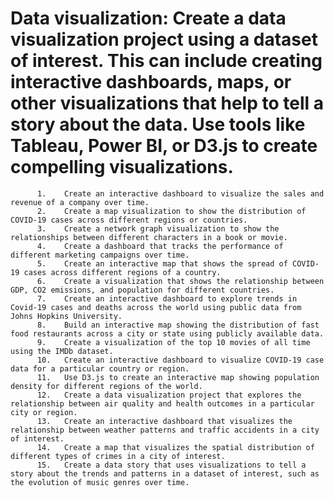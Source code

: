 # Data visualization: Create a data visualization project using a dataset of interest. This can include creating interactive dashboards, maps, or other visualizations that help to tell a story about the data. Use tools like Tableau, Power BI, or D3.js to create compelling visualizations.
          1.	Create an interactive dashboard to visualize the sales and revenue of a company over time.
          2.	Create a map visualization to show the distribution of COVID-19 cases across different regions or countries.
          3.	Create a network graph visualization to show the relationships between different characters in a book or movie.
          4.	Create a dashboard that tracks the performance of different marketing campaigns over time.
          5.	Create an interactive map that shows the spread of COVID-19 cases across different regions of a country.
          6.	Create a visualization that shows the relationship between GDP, CO2 emissions, and population for different countries.
          7.	Create an interactive dashboard to explore trends in Covid-19 cases and deaths across the world using public data from Johns Hopkins University.
          8.	Build an interactive map showing the distribution of fast food restaurants across a city or state using publicly available data.
          9.	Create a visualization of the top 10 movies of all time using the IMDb dataset.
          10.	Create an interactive dashboard to visualize COVID-19 case data for a particular country or region.
          11.	Use D3.js to create an interactive map showing population density for different regions of the world.
          12.	Create a data visualization project that explores the relationship between air quality and health outcomes in a particular city or region.
          13.	Create an interactive dashboard that visualizes the relationship between weather patterns and traffic accidents in a city of interest.
          14.	Create a map that visualizes the spatial distribution of different types of crimes in a city of interest.
          15.	Create a data story that uses visualizations to tell a story about the trends and patterns in a dataset of interest, such as the evolution of music genres over time.
